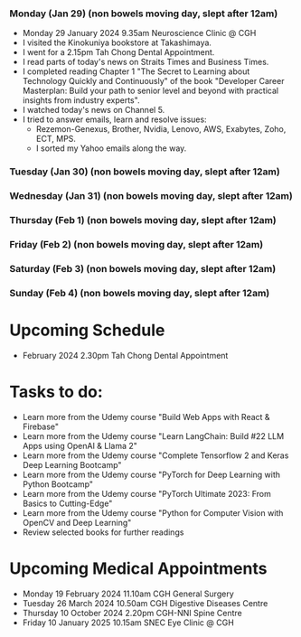 ### Monday (Jan 29) (non bowels moving day, slept after 12am)
- Monday 29 January 2024 9.35am Neuroscience Clinic @ CGH
- I visited the Kinokuniya bookstore at Takashimaya.
- I went for a 2.15pm Tah Chong Dental Appointment.
- I read parts of today's news on Straits Times and Business Times.
- I completed reading Chapter 1 "The Secret to Learning about Technology Quickly and Continuously" of the book "Developer Career Masterplan: Build your path to senior level and beyond with practical insights from industry experts".
- I watched today's news on Channel 5.
- I tried to answer emails, learn and resolve issues:
    - Rezemon-Genexus, Brother, Nvidia, Lenovo, AWS, Exabytes, Zoho, ECT, MPS.
    - I sorted my Yahoo emails along the way.

### Tuesday (Jan 30) (non bowels moving day, slept after 12am)


### Wednesday (Jan 31) (non bowels moving day, slept after 12am)


### Thursday (Feb 1) (non bowels moving day, slept after 12am)


### Friday (Feb 2) (non bowels moving day, slept after 12am)


### Saturday (Feb 3) (non bowels moving day, slept after 12am)


### Sunday (Feb 4) (non bowels moving day, slept after 12am)





# Upcoming Schedule
- February 2024 2.30pm Tah Chong Dental Appointment

# Tasks to do:
- Learn more from the Udemy course "Build Web Apps with React & Firebase"
- Learn more from the Udemy course "Learn LangChain: Build #22 LLM Apps using OpenAI & Llama 2"
- Learn more from the Udemy course "Complete Tensorflow 2 and Keras Deep Learning Bootcamp"
- Learn more from the Udemy course "PyTorch for Deep Learning with Python Bootcamp"
- Learn more from the Udemy course "PyTorch Ultimate 2023: From Basics to Cutting-Edge"
- Learn more from the Udemy course "Python for Computer Vision with OpenCV and Deep Learning"
- Review selected books for further readings

# Upcoming Medical Appointments
- Monday 19 February 2024 11.10am CGH General Surgery
- Tuesday 26 March 2024 10.50am CGH Digestive Diseases Centre
- Thursday 10 October 2024 2.20pm CGH-NNI Spine Centre
- Friday 10 January 2025 10.15am SNEC Eye Clinic @ CGH
